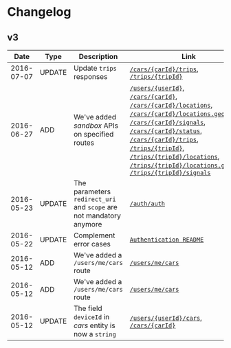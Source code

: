 # Changelog

## v3

|Date|Type|Description|Link|
|---|---|---|---|
|2016-07-07|UPDATE|Update `trips` responses|[`/cars/{carId}/trips`](api/v3/cars/trips.md),<br />[`/trips/{tripId}`](api/v3/trips/trip_id.md)|
|2016-06-27|ADD|We've added *sandbox* APIs on specified routes|[`/users/{userId}`](api/v3/users/user_id.md), <br/>[`/cars/{carId}`](api/v3/cars/car_id.md),  <br/>[`/cars/{carId}/locations`](api/v3/cars/locations.md), <br/>[`/cars/{carId}/locations.geojson`](api/v3/cars/locations-geojson.md), <br/>[`/cars/{carId}/signals`](api/v3/cars/signals.md), <br/>[`/cars/{carId}/status`](api/v3/cars/status.md), <br/>[`/cars/{carId}/trips`](api/v3/cars/trips.md), <br/>[`/trips/{tripId}`](api/v3/trips/trip_id.md), <br/>[`/trips/{tripId}/locations`](api/v3/trips/locations.md), <br/>[`/trips/{tripId}/locations.geojson`](api/v3/trips/locations-geojson.md), <br/>[`/trips/{tripId}/signals`](api/v3/trips/signals.md)|
|2016-05-23|UPDATE|The parameters `redirect_uri` and `scope` are not mandatory anymore|[`/auth/auth`](api/v3/auth/auth.md)|
|2016-05-22|UPDATE|Complement error cases|[`Authentication README`](api/v3/auth/README.md)
|2016-05-12|ADD|We've added a `/users/me/cars` route|[`/users/me/cars`](api/v3/users/me/cars.md)|
|2016-05-12|ADD|We've added a `/users/me/cars` route|[`/users/me/cars`](api/v3/users/me/cars.md)|
|2016-05-12|UPDATE|The field `deviceId` in *cars* entity is now a `string`|[`/users/{userId}/cars`](api/v3/users/cars.md), <br/>[`/cars/{carId}`](api/v3/cars/car_id.md)|
